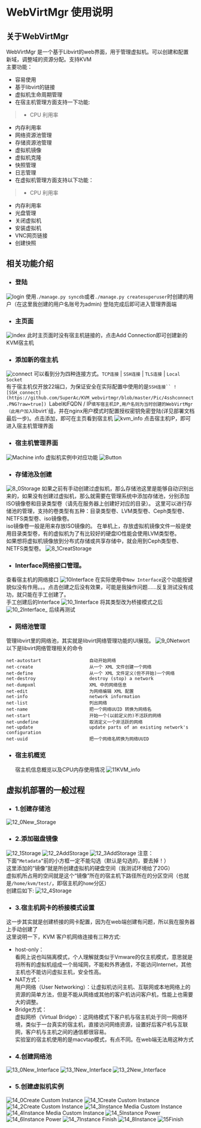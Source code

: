 # WebVirtMgr 使用说明
## 关于WebVirtMgr
 WebVirtMgr 是一个基于Libvirt的web界面，用于管理虚拟机。可以创建和配置
 新域，调整域的资源分配。支持KVM<br>
 主要功能：<br>
 - 容易使用
 - 基于libvirt的链接
 - 虚拟机生命周期管理
 - 在宿主机管理方面支持一下功能:
  > - CPU 利用率
  - 内存利用率
  - 网络资源池管理
  - 存储资源池管理
  - 虚拟机镜像
  - 虚拟机克隆
  - 快照管理
  - 日志管理
 - 在虚拟机管理方面支持以下功能：
  > - CPU 利用率
  - 内存利用率
  - 光盘管理
  - 关闭虚拟机
  - 安装虚拟机
  - VNC网页链接
  - 创建快照

## 相关功能介绍
- ### 登陆
 ![login](https://github.com/SuperAc/KVM_webvirtmgr/blob/master/Pic/1log.PNG?raw=true])
 使用`./manage.py syncdb`或者`./manage.py createsuperuser`时创建的用户（在这里我创建的用户名账号为admin)
 登陆完成后即可进入管理界面端
- ### 主页面
 ![index](https://github.com/SuperAc/KVM_webvirtmgr/blob/master/Pic/2main.PNG?raw=true])
 此时主页面时没有宿主机链接的，点击Add Connection即可创建新的KVM宿主机
- ### 添加新的宿主机
![connect](https://github.com/SuperAc/KVM_webvirtmgr/blob/master/Pic/3.addConnect.PNG?raw=true])
可以看到分为四种连接方式。`TCP连接` | `SSH连接` | `TLS连接` | `Local Socket`<br>
有于宿主机仅开放22端口，为保证安全在实际配置中使用的是`SSH连接``
![SSH_connect](https://github.com/SuperAc/KVM_webvirtmgr/blob/master/Pic/4sshconnect.PNG?raw=true])
`Label`和`FQDN / IP`填写宿主机IP,用户名则为当时创建的WebVirtMgr（此用户加入`libvirt`组，并在nginx用户模式时配置授权密钥免密登陆(详见部署文档最后一步)。点击添加，即可在主页看到宿主机
![kvm_info](https://github.com/SuperAc/KVM_webvirtmgr/blob/master/Pic/5info.PNG?raw=true])
点击宿主机IP，即可进入宿主机管理界面
- ### 宿主机管理界面
![Machine info](https://github.com/SuperAc/KVM_webvirtmgr/blob/master/Pic/6virtinfo.PNG?raw=true])
虚拟机实例中对应功能
![Button](https://github.com/SuperAc/KVM_webvirtmgr/blob/master/Pic/7compuinfo.png?raw=true])
- ### 存储池及创建
![8_0Storage](https://github.com/SuperAc/KVM_webvirtmgr/blob/master/Pic/8_0Storage.png?raw=true])
如果之前有手动创建过虚拟机，那么存储池这里是能够自动识别出来的，如果没有创建过虚拟机，那么就需要在管理系统中添加存储池，分别添加ISO镜像卷和目录类型卷（请先在服务器上创建好对应的目录）。
这里可以进行存储池的管理，支持的卷类型有五种：目录类型卷、LVM类型卷、Ceph类型卷、NETFS类型卷、iso镜像卷。
<br>iso镜像卷一般是用来存放ISO镜像的。
在单机上，存放虚拟机镜像文件一般是使用目录类型卷，有的虚拟机为了有比较好的硬盘IO性能会使用LVM类型卷。<br>
如果想将虚拟机镜像放到分布式存储或共享存储中，就会用到Ceph类型卷、NETFS类型卷。
![8_1CreatStorage](https://github.com/SuperAc/KVM_webvirtmgr/blob/master/Pic/8_1CreateNewStorage.PNG?raw=true])

- ### Interface网络接口管理。
查看宿主机的网络接口
![10Interface](https://github.com/SuperAc/KVM_webvirtmgr/blob/master/Pic/10Interface.png?raw=true])
在实际使用中`New Interface`这个功能按键貌似没有作用。。。点击创建之后没有效果，可能是我操作问题……反复测试没有成功，就只能在手工创建了。<br>
手工创建后的Interface
![10_1Interface](https://github.com/SuperAc/KVM_webvirtmgr/blob/master/Pic/10_1Interface.PNG?raw=true])
将其类型改为桥接模式之后
![10_2Interface_](https://github.com/SuperAc/KVM_webvirtmgr/blob/master/Pic/10_2Interface_.PNG?raw=true])
后续再测试
- ### 网络池管理
管理libvirt里的网络池，其实就是libvirt网络管理功能的UI展现。
![9_0Networt](https://github.com/SuperAc/KVM_webvirtmgr/blob/master/Pic/9_0Networt.PNG?raw=true])
以下是libvirt网络管理相关的命令
```
net-autostart                  自动开始网络
net-create                     从一个 XML 文件创建一个网络
net-define                     从一个 XML 文件定义(但不开始)一个网络
net-destroy                    destroy (stop) a network
net-dumpxml                    XML 中的网络信息
net-edit                       为网络编辑 XML 配置
net-info                       network information
net-list                       列出网络
net-name                       把一个网络UUID 转换为网络名
net-start                      开始一个(以前定义的)不活跃的网络
net-undefine                   取消定义一个非活跃的网络
net-update                     update parts of an existing network's configuration
net-uuid                       把一个网络名转换为网络UUID
```
- ### 宿主机概览
  宿主机信息概览以及CPU内存使用情况
  ![11KVM_info](https://github.com/SuperAc/KVM_webvirtmgr/blob/master/Pic/11KVM_info.png?raw=true])

## 虚拟机部署的一般过程
- ### 1.创建存储池
![12_0New_Storage](https://github.com/SuperAc/KVM_webvirtmgr/blob/master/Pic/12_0New_Storage.PNG?raw=true])

- ### 2.添加磁盘镜像
![12_1Storage](https://github.com/SuperAc/KVM_webvirtmgr/blob/master/Pic/12_1Storage.PNG?raw=true])
![12_2AddStorage](https://github.com/SuperAc/KVM_webvirtmgr/blob/master/Pic/12_2AddStorage.PNG?raw=true])
![12_3AddStorage](https://github.com/SuperAc/KVM_webvirtmgr/blob/master/Pic/12_3AddStorage.PNG?raw=true])
注意：<br>
下面`“Metadata”`前的小方框一定不能勾选（默认是勾选的，要去掉！）<br>
这里添加的“镜像”就是所创建虚拟机的硬盘空间（我测试环境给了20G）<br>
虚拟机所占用的空间就是这个“镜像”所在的宿主机下路径所在的分区空间（也就是`/home/kvm/test/`，即宿主机的`home`分区）<br>
创建后如下:
![12_4Storage](https://github.com/SuperAc/KVM_webvirtmgr/blob/master/Pic/12_4Storage.PNG?raw=true])
- ### 3.宿主机网卡的桥接模式设置
这一步其实就是创建桥接的网卡配置，因为在web端创建有问题，所以我在服务器上手动创建了<br>
这里说明一下，KVM 客户机网络连接有三种方式:<br>
 - host-only：<br>
  看网上说也叫隔离模式，个人理解就类似于Vmware的仅主机模式，意思就是将所有的虚拟机组成一个局域网，不能和外界通信，不能访问Internet，其他主机也不能访问虚拟主机，安全性高。
 - NAT方式：<br>
   用户网络（User Networking）：让虚拟机访问主机、互联网或本地网络上的资源的简单方法，但是不能从网络或其他的客户机访问客户机，性能上也需要大的调整。
 - Bridge方式：<br>
   虚拟网桥（Virtual Bridge）：这网络模式下客户机与宿主机处于同一网络环境，类似于一台真实的宿主机，直接访问网络资源，设置好后客户机与互联网，客户机与主机之间的通信都很容易。<br>
   实验室的宿主机使用的是macvtap模式，有点不同。在web端无法用这种方式
- ### 4.创建网络池
![13_0New_Interface](https://github.com/SuperAc/KVM_webvirtmgr/blob/master/Pic/13_0New_Interface.PNG?raw=true])
![13_1New_Interface](https://github.com/SuperAc/KVM_webvirtmgr/blob/master/Pic/13_1New_Interface.PNG?raw=true])
![13_2New_Interface](https://github.com/SuperAc/KVM_webvirtmgr/blob/master/Pic/13_2New_Interface.PNG?raw=true])
- ### 5.创建虚拟机实例
![14_0Create Custom Instance](https://github.com/SuperAc/KVM_webvirtmgr/blob/master/Pic/14_0Create_Custom_Instance.PNG?raw=true])
![14_1Create Custom Instance](https://github.com/SuperAc/KVM_webvirtmgr/blob/master/Pic/14_1Create_Custom_Instance.PNG?raw=true])
![14_2Create Custom Instance](https://github.com/SuperAc/KVM_webvirtmgr/blob/master/Pic/14_2Create_Custom_Instance.PNG?raw=true])
![14_3Instance Media Custom Instance](https://github.com/SuperAc/KVM_webvirtmgr/blob/master/Pic/14_3Create_Custom_Instance.PNG?raw=true])
![14_4Instance Media Custom Instance](https://github.com/SuperAc/KVM_webvirtmgr/blob/master/Pic/14_4Instance_Media_Custom_Instance.PNG?raw=true])
![14_5Instance Power](https://github.com/SuperAc/KVM_webvirtmgr/blob/master/Pic/14_5Instance_Power.PNG?raw=true])
![14_6Instance Power](https://github.com/SuperAc/KVM_webvirtmgr/blob/master/Pic/14_6Instance_Power.PNG?raw=true])
![14_7Instance Finish](https://github.com/SuperAc/KVM_webvirtmgr/blob/master/Pic/14_7Instance_Finish.PNG?raw=true])
![14_8Instance](https://github.com/SuperAc/KVM_webvirtmgr/blob/master/Pic/14_8Instance.PNG?raw=true])
![15Finish](https://github.com/SuperAc/KVM_webvirtmgr/blob/master/Pic/15Finish.PNG?raw=true])
